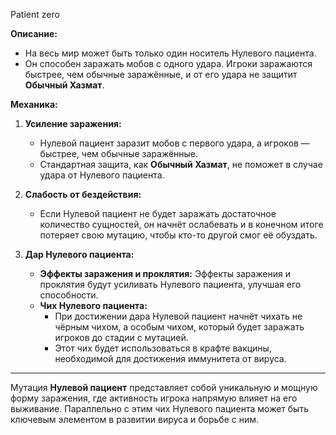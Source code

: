  Patient zero

**Описание:**  
- На весь мир может быть только один носитель Нулевого пациента.  
- Он способен заражать мобов с одного удара. Игроки заражаются быстрее, чем обычные заражённые, и от его удара не защитит **Обычный Хазмат**.  

**Механика:**
1. **Усиление заражения:**  
   - Нулевой пациент заразит мобов с первого удара, а игроков — быстрее, чем обычные заражённые.  
   - Стандартная защита, как **Обычный Хазмат**, не поможет в случае удара от Нулевого пациента.  

2. **Слабость от бездействия:**  
   - Если Нулевой пациент не будет заражать достаточное количество сущностей, он начнёт ослабевать и в конечном итоге потеряет свою мутацию, чтобы кто-то другой смог её обуздать.  

3. **Дар Нулевого пациента:**  
   - **Эффекты заражения и проклятия:** Эффекты заражения и проклятия будут усиливать Нулевого пациента, улучшая его способности.  
   - **Чих Нулевого пациента:**  
     - При достижении дара Нулевой пациент начнёт чихать не чёрным чихом, а особым чихом, который будет заражать игроков до стадии с мутацией.  
     - Этот чих будет использоваться в крафте вакцины, необходимой для достижения иммунитета от вируса.  

---

Мутация **Нулевой пациент** представляет собой уникальную и мощную форму заражения, где активность игрока напрямую влияет на его выживание. Параллельно с этим чих Нулевого пациента может быть ключевым элементом в развитии вируса и борьбе с ним.